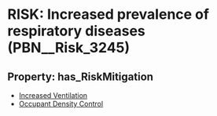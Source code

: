 # RISK: __Increased prevalence of respiratory diseases__ (PBN__Risk_3245)

## Property: has_RiskMitigation

* [Increased Ventilation](PBN__Mitigation_708)
* [Occupant Density Control](PBN__Mitigation_1761)

